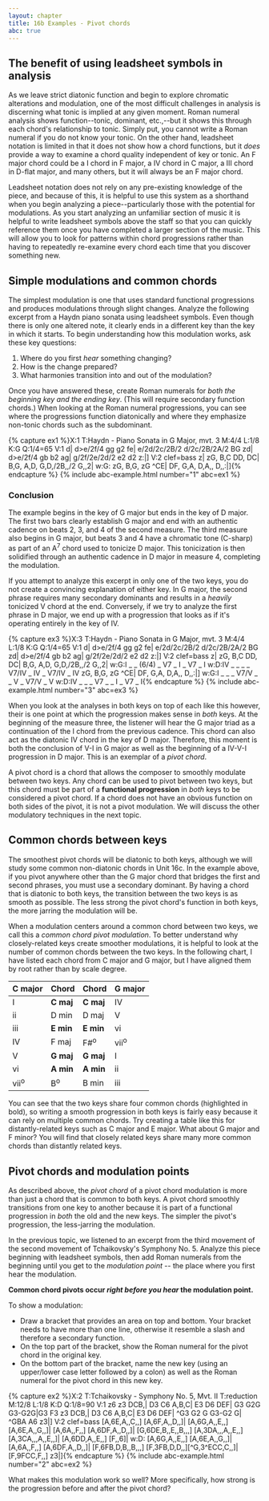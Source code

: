 ```yaml
---
layout: chapter
title: 16b Examples - Pivot chords
abc: true
---
```


## The benefit of using leadsheet symbols in analysis

As we leave strict diatonic function and begin to explore chromatic alterations and modulation, one of the most difficult challenges in analysis is discerning what tonic is implied at any given moment. Roman numeral analysis shows function--tonic, dominant, etc.,--but it shows this through each chord's relationship to tonic. Simply put, you cannot write a Roman numeral if you do not know your tonic. On the other hand, leadsheet notation is limited in that it does not show how a chord functions, but it *does* provide a way to examine a chord quality independent of key or tonic. An F major chord could be a I chord in F major, a IV chord in C major, a III chord in D-flat major, and many others, but it will always be an F major chord. 

Leadsheet notation does not rely on any pre-existing knowledge of the piece, and because of this, it is helpful to use this system as a shorthand when you begin analyzing a piece--particularly those with the potential for modulations. As you start analyzing an unfamiliar section of music it is helpful to write leadsheet symbols above the staff so that you can quickly reference them once you have completed a larger section of the music. This will allow you to look for patterns within chord progressions rather than having to repeatedly re-examine every chord each time that you discover something new.

## Simple modulations and common chords

The simplest modulation is one that uses standard functional progressions and produces modulations through slight changes. Analyze the following excerpt from a Haydn piano sonata using leadsheet symbols. Even though there is only one altered note, it clearly ends in a different key than the key in which it starts. To begin understanding how this modulation works, ask these key questions:
1. Where do you first *hear* something changing?
2. How is the change prepared?
3. What harmonies transition into and out of the modulation? 

Once you have answered these, create Roman numerals for *both the beginning key and the ending key*. (This will require secondary function chords.) When looking at the Roman numeral progressions, you can see where the progressions function diatonically and where they emphasize non-tonic chords such as the subdominant.

{% capture ex1 %}X:1
T:Haydn - Piano Sonata in G Major, mvt. 3
M:4/4
L:1/8
K:G
Q:1/4=65
V:1
d| d>e/2f/4 gg g2 fe| e/2d/2c/2B/2 d/2c/2B/2A/2 BG zd|
d>e/2f/4 gb b2 ag| g/2f/2e/2d/2 e2 d2 z:|]
V:2 clef=bass
z| zG, B,C DD, DC| B,G, A,D, G,D,/2B,,/2 G,,2|
w:G:
zG, B,G, zG ^CE| DF, G,A, D,A,, D,,:|]{% endcapture %}
{% include abc-example.html number="1" abc=ex1 %}

### Conclusion

The example begins in the key of G major but ends in the key of D major. The first two bars clearly establish G major and end with an authentic cadence on beats 2, 3, and 4 of the second measure. The third measure also begins in G major, but beats 3 and 4 have a chromatic tone (C-sharp) as part of an A<sup>7</sup> chord used to tonicize D major. This tonicization is then solidified through an authentic cadence in D major in measure 4, completing the modulation.

If you attempt to analyze this excerpt in only one of the two keys, you do not create a convincing explanation of either key. In G major, the second phrase requires many secondary dominants and results in a *heavily* tonicized V chord at the end. Conversely, if we try to analyze the first phrase in D major, we end up with a progression that looks as if it's operating entirely in the key of IV.

{% capture ex3 %}X:3
T:Haydn - Piano Sonata in G Major, mvt. 3
M:4/4
L:1/8
K:G
Q:1/4=65
V:1
d| d>e/2f/4 gg g2 fe| e/2d/2c/2B/2 d/2c/2B/2A/2 BG zd|
d>e/2f/4 gb b2 ag| g/2f/2e/2d/2 e2 d2 z:|]
V:2 clef=bass
z| zG, B,C DD, DC| B,G, A,D, G,D,/2B,,/2 G,,2|
w:G:I _ _ (6/4) _ V7 _ I _ V7 _ I
w:D:IV _ _ _ _ V7/IV _ IV _ V7/IV _ IV
zG, B,G, zG ^CE| DF, G,A, D,A,, D,,:|]
w:G:I _ _ _ V7/V _ _ V _ V7/V _ V
w:D:IV _ _ _ V7 _ _ I _ V7 _ I{% endcapture %}
{% include abc-example.html number="3" abc=ex3 %}

When you look at the analyses in both keys on top of each like this however, their is one point at which the progression makes sense in *both* keys. At the beginning of the measure three, the listener will hear the G major triad as a continuation of the I chord from the previous cadence. This chord can also act as the diatonic IV chord in the key of D major. Therefore, this moment is both the conclusion of V-I in G major as well as the beginning of a IV-V-I progression in D major. This is an exemplar of a *pivot chord*.

A pivot chord is a chord that allows the composer to smoothly modulate between two keys. Any chord can be used to pivot between two keys, but this chord must be part of a **functional progression** in *both* keys to be considered a pivot chord. If a chord does not have an obvious function on both sides of the pivot, it is not a pivot modulation. We will discuss the other modulatory techniques in the next topic.

## Common chords between keys

The smoothest pivot chords will be diatonic to both keys, although we will study some common non-diatonic chords in Unit 16c. In the example above, if you pivot anywhere other than the G major chord that bridges the first and second phrases, you must use a secondary dominant. By having a chord that is diatonic to both keys, the transition between the two keys is as smooth as possible. The less strong the pivot chord's function in both keys, the more jarring the modulation will be.

When a modulation centers around a common chord between two keys, we call this a *common chord pivot modulation*. To better understand why closely-related keys create smoother modulations, it is helpful to look at the number of common chords between the two keys. In the following chart, I have listed each chord from C major and G major, but I have aligned them by root rather than by scale degree.

C major | Chord | Chord | G major
 --- | --- | --- | ---
 I | **C maj** | **C maj** | IV
 ii | D min | D maj | V
 iii | **E min** | **E min** | vi
 IV | F maj | F#<sup>o</sup> | vii<sup>o</sup>
 V | **G maj** | **G maj** | I
 vi | **A min** | **A min** | ii
 vii<sup>o</sup> | B<sup>o</sup> | B min | iii

You can see that the two keys share four common chords (highlighted in bold), so writing a smooth progression in both keys is fairly easy because it can rely on multiple common chords. Try creating a table like this for distantly-related keys such as C major and E major. What about G major and F minor? You will find that closely related keys share many more common chords than distantly related keys.

## Pivot chords and modulation points

As described above, the *pivot chord* of a pivot chord modulation is more than just a chord that is common to both keys. A pivot chord smoothly transitions from one key to another because it is part of a functional progression in *both* the old and the new keys. The simpler the pivot's progression, the less-jarring the modulation.

In the previous topic, we listened to an excerpt from the third movement of the second movement of Tchaikovsky's Symphony No. 5. Analyze this piece beginning with leadsheet symbols, then add Roman numerals from the beginning until you get to the *modulation point* -- the place where you first hear the modulation. 

**Common chord pivots occur *right before you hear* the modulation point.** 

To show a modulation:
- Draw a bracket that provides an area on top and bottom. Your bracket needs to have more than one line, otherwise it resemble a slash and therefore a secondary function.
- On the top part of the bracket, show the Roman numeral for the pivot chord in the original key.
- On the bottom part of the bracket, name the new key (using an upper/lower case letter followed by a colon) as well as the Roman numeral for the pivot chord in this new key. 

{% capture ex2 %}X:2
T:Tchaikovsky - Symphony No. 5, Mvt. II
T:reduction
M:12/8
L:1/8
K:D
Q:1/8=90
V:1
z6 z3 DCB,| D3 C6 A,B,C| E3 D6 DEF| G3 G2G G3-G2G|G3 F3 z3 DCB,|
D3 C6 A,B,C| E3 D6 DEF| ^G3 G2 G G3-G2 G| ^GBA A6 z3|]
V:2 clef=bass
[A,6E,A,,C,,] [A,6F,A,,D,,]| [A,6G,A,,E,,] [A,6E,A,,G,,]| [A,6A,,F,,] [A,6DF,A,,D,,]| [G,6DE,B,,E,,B,,,] [A,3DA,,,A,,E,,][A,3CA,,,A,,E,,]| [A,6DD,A,,E,,] [F,,6]|
w:D:
[A,6G,A,,E,,] [A,6E,A,,G,,]| [A,6A,,F,,] [A,6DF,A,,D,,]| [F,6FB,D,B,,B,,,] [F,3FB,D,D,,][^G,3^ECC,C,,]| [F,9FCC,F,,] z3|]{% endcapture %}
{% include abc-example.html number="2" abc=ex2 %}

What makes this modulation work so well? More specifically, how strong is the progression before and after the pivot chord?